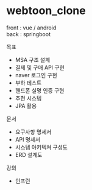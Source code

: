 # webtoon_clone

front : vue / android   
back : springboot

목표
 - MSA 구조 설계
 - 결제 및 구매 API 구현
 - naver 로그인 구현
 - 부하 테스트
 - 핸드폰 실명 인증 구현
 - 추천 시스템  
 - JPA 활용 

문서
 - 요구사항 명세서
 - API 명세서
 - 시스템 아키텍쳐 구성도
 - ERD 설계도

강의
 - 인프런
